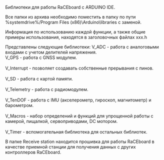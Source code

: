 Библиотеки для работы RaCEboard с ARDUINO IDE.

Все папки из архива необходимо поместить в папку  по пути %systemdrive%/Program Files (x86)\Arduino\libraries с заменой.

Информация по использованию каждой функции, а также общие примеры использования, находятся в заголовочных файлах xxx.h

Представлены следующие библиотеки:
V_ADC - работа с аналоговыми входами с учетом делителей напряжения.<br>V_GPS - работа с GNSS модулем.</br> <br>V_Interrupt - позволяет создавать собственные прерывания с пинов.</br> <br>V_SD - работа с картой памяти.</br> <br>V_Telemetry - работа с радиомодулем.</br><br>V_TenDOF - работа с IMU (акселерометр, гироскоп, магнитометр) и барометром.</br> <br>V_Macros - набор определений и функций для упрощенной работы с камерой, пищалкой, сервоприводами, DC мотором.</br> <br>V_Timer - вспомогательная библиотека для остальных библиотек.</br> 

В папке Receive station находится прошивка для работы RaCEboard в качестве приемной станции для получения данных с других контроллеров RaCEboard.

